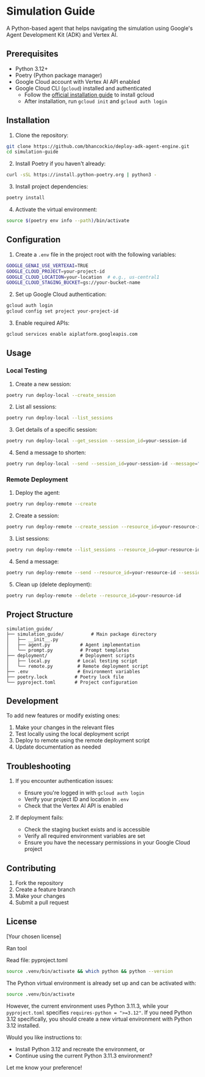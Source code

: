 # Simulation Guide

A Python-based agent that helps navigating the simulation using Google's Agent Development Kit (ADK) and Vertex AI.

## Prerequisites

- Python 3.12+
- Poetry (Python package manager)
- Google Cloud account with Vertex AI API enabled
- Google Cloud CLI (`gcloud`) installed and authenticated
  - Follow the [official installation guide](https://cloud.google.com/sdk/docs/install) to install gcloud
  - After installation, run `gcloud init` and `gcloud auth login`

## Installation

1. Clone the repository:

```bash
git clone https://github.com/bhancockio/deploy-adk-agent-engine.git
cd simulation-guide
```

2. Install Poetry if you haven't already:

```bash
curl -sSL https://install.python-poetry.org | python3 -
```

3. Install project dependencies:

```bash
poetry install
```

4. Activate the virtual environment:

```bash
source $(poetry env info --path)/bin/activate
```

## Configuration

1. Create a `.env` file in the project root with the following variables:

```bash
GOOGLE_GENAI_USE_VERTEXAI=TRUE
GOOGLE_CLOUD_PROJECT=your-project-id
GOOGLE_CLOUD_LOCATION=your-location  # e.g., us-central1
GOOGLE_CLOUD_STAGING_BUCKET=gs://your-bucket-name
```

2. Set up Google Cloud authentication:

```bash
gcloud auth login
gcloud config set project your-project-id
```

3. Enable required APIs:

```bash
gcloud services enable aiplatform.googleapis.com
```

## Usage

### Local Testing

1. Create a new session:

```bash
poetry run deploy-local --create_session
```

2. List all sessions:

```bash
poetry run deploy-local --list_sessions
```

3. Get details of a specific session:

```bash
poetry run deploy-local --get_session --session_id=your-session-id
```

4. Send a message to shorten:

```bash
poetry run deploy-local --send --session_id=your-session-id --message="Shorten this message: Hello, how are you doing today?"
```

### Remote Deployment

1. Deploy the agent:

```bash
poetry run deploy-remote --create
```

2. Create a session:

```bash
poetry run deploy-remote --create_session --resource_id=your-resource-id
```

3. List sessions:

```bash
poetry run deploy-remote --list_sessions --resource_id=your-resource-id
```

4. Send a message:

```bash
poetry run deploy-remote --send --resource_id=your-resource-id --session_id=your-session-id --message="Hello, how are you doing today? So far, I've made breakfast today, walkted dogs, and went to work."
```

5. Clean up (delete deployment):

```bash
poetry run deploy-remote --delete --resource_id=your-resource-id
```

## Project Structure

```
simulation_guide/
├── simulation_guide/          # Main package directory
│   ├── __init__.py
│   ├── agent.py           # Agent implementation
│   └── prompt.py          # Prompt templates
├── deployment/            # Deployment scripts
│   ├── local.py          # Local testing script
│   └── remote.py         # Remote deployment script
├── .env                  # Environment variables
├── poetry.lock          # Poetry lock file
└── pyproject.toml       # Project configuration
```

## Development

To add new features or modify existing ones:

1. Make your changes in the relevant files
2. Test locally using the local deployment script
3. Deploy to remote using the remote deployment script
4. Update documentation as needed

## Troubleshooting

1. If you encounter authentication issues:

   - Ensure you're logged in with `gcloud auth login`
   - Verify your project ID and location in `.env`
   - Check that the Vertex AI API is enabled

2. If deployment fails:
   - Check the staging bucket exists and is accessible
   - Verify all required environment variables are set
   - Ensure you have the necessary permissions in your Google Cloud project

## Contributing

1. Fork the repository
2. Create a feature branch
3. Make your changes
4. Submit a pull request

## License

[Your chosen license]

Ran tool

Read file: pyproject.toml

```bash
source .venv/bin/activate && which python && python --version
```

The Python virtual environment is already set up and can be activated with:

```bash
source .venv/bin/activate
```

However, the current environment uses Python 3.11.3, while your `pyproject.toml` specifies `requires-python = ">=3.12"`. If you need Python 3.12 specifically, you should create a new virtual environment with Python 3.12 installed.

Would you like instructions to:

- Install Python 3.12 and recreate the environment, or
- Continue using the current Python 3.11.3 environment?

Let me know your preference!
